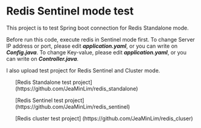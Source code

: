 # Redis Sentinel mode test

This project is to test Spring boot connection for Redis Standalone mode.

Before run this code, execute redis in Sentinel mode first.
To change Server IP address or port, please edit _**application.yaml**_, or you can write on _**Config.java**_.
To change Key-value, please edit _**application.yaml**_, or you can write on _**Controller.java**_.


I also upload test project for Redis Sentinel and Cluster mode.

<ul> [Redis Standalone test project] (https://github.com/JeaMinLim/redis_standalone)  </ul>
<ul> [Redis Sentinel test project] (https://github.com/JeaMinLim/redis_sentinel) </ul>
<ul> [Redis cluster test project] (https://github.com/JeaMinLim/redis_cluser) </ul>
